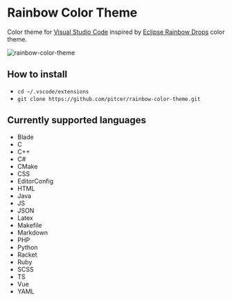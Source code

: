 # Rainbow Color Theme

Color theme for [Visual Studio Code](https://github.com/microsoft/vscode) inspired by [Eclipse Rainbow Drops](https://github.com/guari/eclipse-ui-theme/blob/master/com.github.eclipseuitheme.themes.plugin/bin/color-scheme/RainbowDrops.xml) color theme.

![rainbow-color-theme](https://raw.githubusercontent.com/pitcer/rainbow-color-theme/master/rainbow-color-theme.png)

## How to install

* `cd ~/.vscode/extensions`
* `git clone https://github.com/pitcer/rainbow-color-theme.git`

## Currently supported languages

* Blade
* C
* C++
* C#
* CMake
* CSS
* EditorConfig
* HTML
* Java
* JS
* JSON
* Latex
* Makefile
* Markdown
* PHP
* Python
* Racket
* Ruby
* SCSS
* TS
* Vue
* YAML
